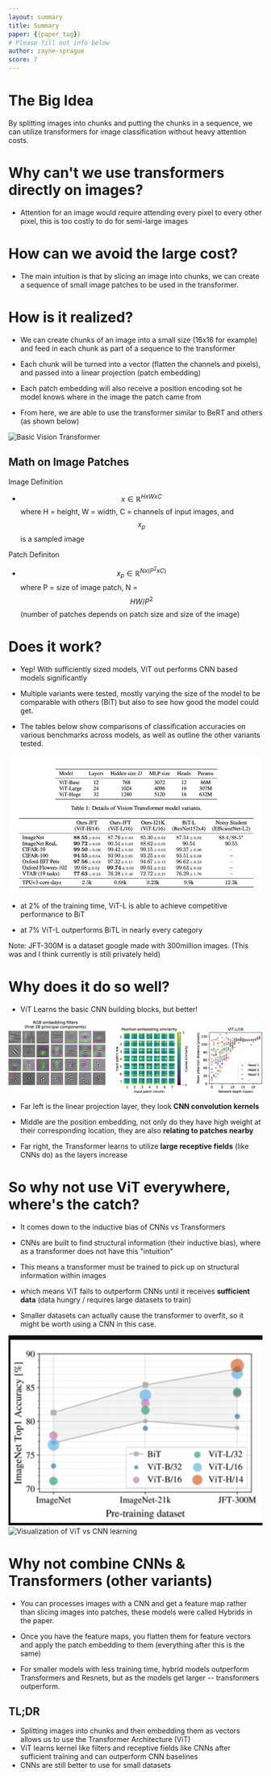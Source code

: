 ```yaml
---
layout: summary
title: Summary
paper: {{paper_tag}}
# Please fill out info below
author: zayne-sprague
score: 7
---
```


# The Big Idea

By splitting images into chunks and putting the chunks in a sequence, we can utilize transformers for image classification without heavy attention costs.

# Why can't we use transformers directly on images?

- Attention for an image would require attending every pixel to every other pixel, this is too costly to do for semi-large images

# How can we avoid the large cost?

- The main intuition is that by slicing an image into chunks, we can create a sequence of small image patches to be used in the transformer.

# How is it realized?

- We can create chunks of an image into a small size (16x16 for example) and feed in each chunk as part of a sequence to the transformer

- Each chunk will be turned into a vector (flatten the channels and pixels), and passed into a linear projection (patch embedding)
  
- Each patch embedding will also receive a position encoding sot he model knows where in the image the patch came from

- From here, we are able to use the transformer similar to BeRT and others (as shown below)

![Basic Vision Transformer](dosovitskiy2020an_2_a.gif)


## Math on Image Patches

Image Definition
- $$x \in \mathbb{R}^{H x W x C} $$ where H = height, W = width, C = channels of input images, and $$x_p$$ is a sampled image

Patch Definiton
- $$x_p \in \mathbb{R}^{Nx(P^2xC)} $$ where P = size of image patch, N = $$HW/P^2$$ (number of patches depends on patch size and size of the image)




# Does it work?

- Yep! With sufficiently sized models, ViT out performs CNN based models significantly

- Multiple variants were tested, mostly varying the size of the model to be comparable with others (BiT) but also to see how good the model could get.

- The tables below show comparisons of classification accuracies on various benchmarks across models, as well as outline the other variants tested.

![Results table](dosovitskiy2020an_2_b.png)

- at 2% of the training time, ViT-L is able to achieve competitive performance to BiT
  
- at 7% ViT-L outperforms BiTL in nearly every category

Note: JFT-300M is a dataset google made with 300million images. (This was and I think currently is still privately held)


# Why does it do so well?

- ViT Learns the basic CNN building blocks, but better! 

![Visualization of ViT Features](dosovitskiy2020an_2_e.png)

- Far left is the linear projection layer, they look **CNN convolution kernels**

- Middle are the position embedding, not only do they have high weight at their corresponding location, they are also **relating to patches nearby**

- Far right, the Transformer learns to utilize **large receptive fields** (like CNNs do) as the layers increase


# So why not use ViT everywhere, where's the catch?

- It comes down to the inductive bias of CNNs vs Transformers

- CNNs are built to find structural information (their inductive bias), where as a transformer does not have this "intuition"

- This means a transformer must be trained to pick up on structural information within images

- which means ViT fails to outperform CNNs until it receives **sufficient data** (data hungry / requires large datasets to train)

- Smaller datasets can actually cause the transformer to overfit, so it might be worth using a CNN in this case.

![Example of ViT vs Dataset Size](dosovitskiy2020an_2_c.png)
![Visualization of ViT vs CNN learning](dosovitskiy2020an_2_d.gif)


# Why not combine CNNs & Transformers (other variants)

- You can processes images with a CNN and get a feature map rather than slicing images into patches, these models were called Hybrids in the paper.

- Once you have the feature maps, you flatten them for feature vectors and apply the patch embedding to them (everything after this is the same)

- For smaller models with less training time, hybrid models outperform Transformers and Resnets, but as the models get larger -- transformers outperform.


## TL;DR
- Splitting images into chunks and then embedding them as vectors allows us to use the Transformer Architecture (ViT)
- ViT learns kernel like filters and receptive fields like CNNs after sufficient training and can outperform CNN baselines
- CNNs are still better to use for small datasets